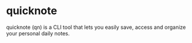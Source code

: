 # quicknote
quicknote (qn) is a CLI tool that lets you easily save, access and organize your personal daily notes.
